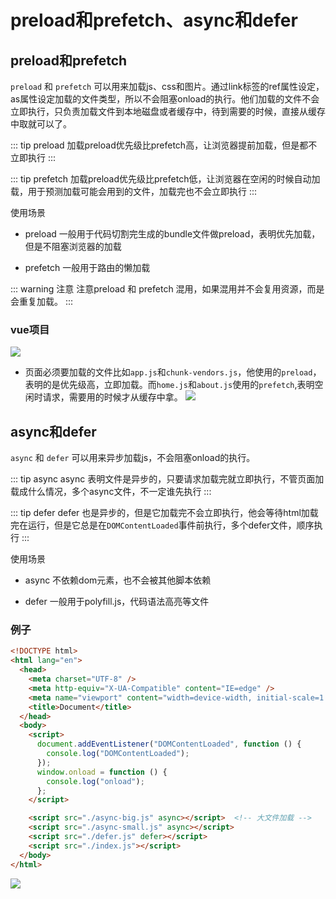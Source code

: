 # preload和prefetch、async和defer    

## preload和prefetch

`preload` 和 `prefetch` 可以用来加载js、css和图片。通过link标签的ref属性设定，as属性设定加载的文件类型，所以不会阻塞onload的执行。他们加载的文件不会立即执行，只负责加载文件到本地磁盘或者缓存中，待到需要的时候，直接从缓存中取就可以了。

::: tip preload
加载preload优先级比prefetch高，让浏览器提前加载，但是都不立即执行
:::

::: tip prefetch
加载preload优先级比prefetch低，让浏览器在空闲的时候自动加载，用于预测加载可能会用到的文件，加载完也不会立即执行
:::

使用场景

- preload 一般用于代码切割完生成的bundle文件做preload，表明优先加载，但是不阻塞浏览器的加载

- prefetch 一般用于路由的懒加载

::: warning 注意
注意preload 和 prefetch 混用，如果混用并不会复用资源，而是会重复加载。
:::

### vue项目
![](/assets/img/12.jpg)
- 页面必须要加载的文件比如`app.js`和`chunk-vendors.js`，他使用的`preload`，表明的是优先级高，立即加载。而`home.js`和`about.js`使用的`prefetch`,表明空闲时请求，需要用的时候才从缓存中拿。
![](/assets/img/13.png)

## async和defer

`async` 和 `defer` 可以用来异步加载js，不会阻塞onload的执行。

::: tip async
async 表明文件是异步的，只要请求加载完就立即执行，不管页面加载成什么情况，多个async文件，不一定谁先执行
:::

::: tip defer
defer 也是异步的，但是它加载完不会立即执行，他会等待html加载完在运行，但是它总是在`DOMContentLoaded`事件前执行，多个defer文件，顺序执行
:::

使用场景

- async 不依赖dom元素，也不会被其他脚本依赖

- defer 一般用于polyfill.js，代码语法高亮等文件



### 例子
```html
<!DOCTYPE html>
<html lang="en">
  <head>
    <meta charset="UTF-8" />
    <meta http-equiv="X-UA-Compatible" content="IE=edge" />
    <meta name="viewport" content="width=device-width, initial-scale=1.0" />
    <title>Document</title>
  </head>
  <body>
    <script>
      document.addEventListener("DOMContentLoaded", function () {
        console.log("DOMContentLoaded");
      });
      window.onload = function () {
        console.log("onload");
      };
    </script>

    <script src="./async-big.js" async></script>  <!-- 大文件加载 -->
    <script src="./async-small.js" async></script>
    <script src="./defer.js" defer></script>
    <script src="./index.js"></script>
  </body>
</html>
```
![](/assets/img/14.jpg)